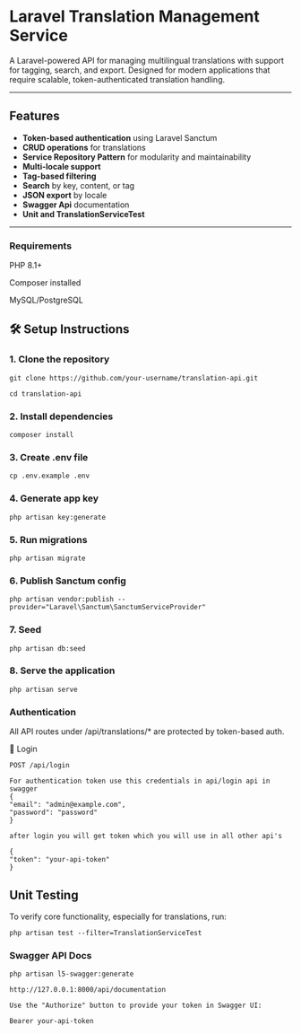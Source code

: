 #  Laravel Translation Management Service

A Laravel-powered API for managing multilingual translations with support for tagging, search, and export. Designed for modern applications that require scalable, token-authenticated translation handling.

---

##  Features

- **Token-based authentication** using Laravel Sanctum
-  **CRUD operations** for translations
-  **Service Repository Pattern** for modularity and maintainability
-  **Multi-locale support**
-  **Tag-based filtering**
-  **Search** by key, content, or tag
-  **JSON export** by locale
-  **Swagger Api** documentation
-  **Unit and TranslationServiceTest**

---

### Requirements
PHP 8.1+

Composer installed

MySQL/PostgreSQL


## 🛠️ Setup Instructions


### 1. Clone the repository

    git clone https://github.com/your-username/translation-api.git

    cd translation-api

### 2. Install dependencies

    composer install

### 3. Create .env file

    cp .env.example .env

### 4. Generate app key

    php artisan key:generate

### 5. Run migrations

    php artisan migrate

### 6. Publish Sanctum config

    php artisan vendor:publish --provider="Laravel\Sanctum\SanctumServiceProvider"

### 7. Seed 

    php artisan db:seed

### 8. Serve the application

    php artisan serve


### Authentication
All API routes under /api/translations/* are protected by token-based auth.

🔑 Login

    POST /api/login

    For authentication token use this credentials in api/login api in swagger
    {
    "email": "admin@example.com",
    "password": "password"
    }

    after login you will get token which you will use in all other api's

    {
    "token": "your-api-token"
    }


##  Unit Testing

To verify core functionality, especially for translations, run:

    php artisan test --filter=TranslationServiceTest


###   Swagger API Docs

    php artisan l5-swagger:generate

    http://127.0.0.1:8000/api/documentation

    Use the "Authorize" button to provide your token in Swagger UI:

    Bearer your-api-token








